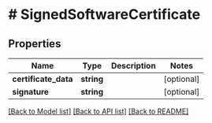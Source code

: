 # # SignedSoftwareCertificate

## Properties

Name | Type | Description | Notes
------------ | ------------- | ------------- | -------------
**certificate_data** | **string** |  | [optional]
**signature** | **string** |  | [optional]

[[Back to Model list]](../../README.md#models) [[Back to API list]](../../README.md#endpoints) [[Back to README]](../../README.md)
